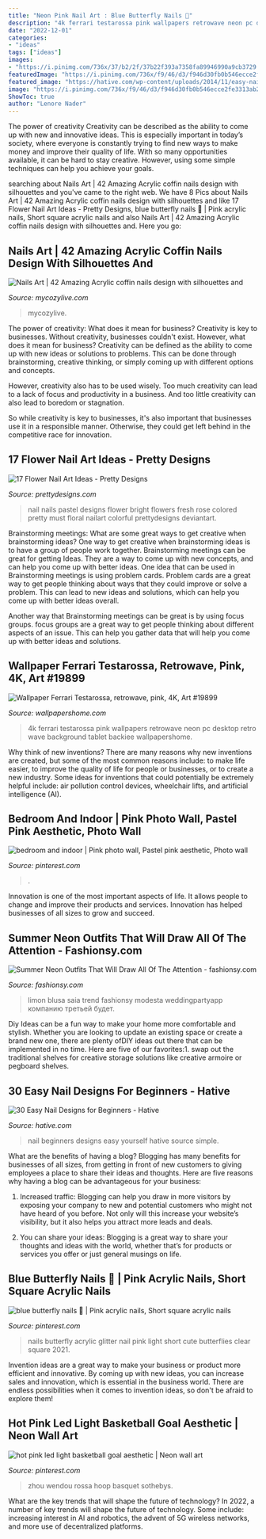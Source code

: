 ```yaml
---
title: "Neon Pink Nail Art : Blue Butterfly Nails 🦋"
description: "4k ferrari testarossa pink wallpapers retrowave neon pc desktop retro wave background tablet backiee wallpapershome"
date: "2022-12-01"
categories:
- "ideas"
tags: ["ideas"]
images:
- "https://i.pinimg.com/736x/37/b2/2f/37b22f393a7358fa89946990a9cb3729.jpg"
featuredImage: "https://i.pinimg.com/736x/f9/46/d3/f946d30fb0b546ecce2fe3313ab2d4d1.jpg"
featured_image: "https://hative.com/wp-content/uploads/2014/11/easy-nail-designs/27-easy-nail-designs-for-beginners.jpg"
image: "https://i.pinimg.com/736x/f9/46/d3/f946d30fb0b546ecce2fe3313ab2d4d1.jpg"
ShowToc: true
author: "Lenore Nader"
---
```



The power of creativity
Creativity can be described as the ability to come up with new and innovative ideas. This is especially important in today’s society, where everyone is constantly trying to find new ways to make money and improve their quality of life. With so many opportunities available, it can be hard to stay creative. However, using some simple techniques can help you achieve your goals.

	

		
searching about Nails Art | 42 Amazing Acrylic coffin nails design with silhouettes and you've came to the right web. We have 8 Pics about Nails Art | 42 Amazing Acrylic coffin nails design with silhouettes and like 17 Flower Nail Art Ideas - Pretty Designs, blue butterfly nails 🦋 | Pink acrylic nails, Short square acrylic nails and also Nails Art | 42 Amazing Acrylic coffin nails design with silhouettes and. Here you go:
		
    
## Nails Art | 42 Amazing Acrylic Coffin Nails Design With Silhouettes And

<img loading=lazy src="https://mycozylive.com/wp-content/uploads/2021/02/19-8.jpg" onerror="this.onerror=null;this.src='https://tse1.mm.bing.net/th?id=OIP.SvsVxS_gzaJjXRrHQVNHZAHaKN&amp;pid=15.1';" alt="Nails Art | 42 Amazing Acrylic coffin nails design with silhouettes and">

_Source: mycozylive.com_

>mycozylive. 

	

The power of creativity: What does it mean for business?
Creativity is key to businesses. Without creativity, businesses couldn't exist. However, what does it mean for business? 
Creativity can be defined as the ability to come up with new ideas or solutions to problems. This can be done through brainstorming, creative thinking, or simply coming up with different options and concepts. 

However, creativity also has to be used wisely. Too much creativity can lead to a lack of focus and productivity in a business. And too little creativity can also lead to boredom or stagnation. 

So while creativity is key to businesses, it's also important that businesses use it in a responsible manner. Otherwise, they could get left behind in the competitive race for innovation.

    
## 17 Flower Nail Art Ideas - Pretty Designs

<img loading=lazy src="https://www.prettydesigns.com/wp-content/uploads/2014/01/Fresh-Nail-Art.jpg" onerror="this.onerror=null;this.src='https://tse2.mm.bing.net/th?id=OIP.UNP1oOFLz4nGUAxTwaLk-wHaJ4&amp;pid=15.1';" alt="17 Flower Nail Art Ideas - Pretty Designs">

_Source: prettydesigns.com_

>nail nails pastel designs flower bright flowers fresh rose colored pretty must floral nailart colorful prettydesigns deviantart. 

	

Brainstorming meetings: What are some great ways to get creative when brainstorming ideas?
One way to get creative when brainstorming ideas is to have a group of people work together. Brainstorming meetings can be great for getting Ideas. They are a way to come up with new concepts, and can help you come up with better ideas. 
One idea that can be used in Brainstorming meetings is using problem cards. Problem cards are a great way to get people thinking about ways that they could improve or solve a problem. This can lead to new ideas and solutions, which can help you come up with better ideas overall. 

Another way that Brainstorming meetings can be great is by using focus groups. focus groups are a great way to get people thinking about different aspects of an issue. This can help you gather data that will help you come up with better ideas and solutions.

    
## Wallpaper Ferrari Testarossa, Retrowave, Pink, 4K, Art #19899

<img loading=lazy src="https://wallpapershome.com/images/wallpapers/ferrari-testarossa-1080x1920-retrowave-pink-4k-19899.jpg" onerror="this.onerror=null;this.src='https://tse2.mm.bing.net/th?id=OIP.5s5-m1DXahjgG9keoT8bJQHaNK&amp;pid=15.1';" alt="Wallpaper Ferrari Testarossa, retrowave, pink, 4K, Art #19899">

_Source: wallpapershome.com_

>4k ferrari testarossa pink wallpapers retrowave neon pc desktop retro wave background tablet backiee wallpapershome. 

	

Why think of new inventions?
There are many reasons why new inventions are created, but some of the most common reasons include: to make life easier, to improve the quality of life for people or businesses, or to create a new industry. Some ideas for inventions that could potentially be extremely helpful include: air pollution control devices, wheelchair lifts, and artificial intelligence (AI).

    
## Bedroom And Indoor | Pink Photo Wall, Pastel Pink Aesthetic, Photo Wall

<img loading=lazy src="https://i.pinimg.com/736x/37/b2/2f/37b22f393a7358fa89946990a9cb3729.jpg" onerror="this.onerror=null;this.src='https://tse4.mm.bing.net/th?id=OIP.O-b-hYiG3oOQq59uEm0ZJgHaLH&amp;pid=15.1';" alt="bedroom and indoor | Pink photo wall, Pastel pink aesthetic, Photo wall">

_Source: pinterest.com_

>. 

	

Innovation is one of the most important aspects of life. It allows people to change and improve their products and services. Innovation has helped businesses of all sizes to grow and succeed.

    
## Summer Neon Outfits That Will Draw All Of The Attention - Fashionsy.com

<img loading=lazy src="https://fashionsy.com/wp-content/uploads/2016/07/aaPOP-018.jpg" onerror="this.onerror=null;this.src='https://tse1.mm.bing.net/th?id=OIP.YAWhv8AvXwwwmpHdaLlxqAHaLG&amp;pid=15.1';" alt="Summer Neon Outfits That Will Draw All Of The Attention - fashionsy.com">

_Source: fashionsy.com_

>limon blusa saia trend fashionsy modesta weddingpartyapp компанию третьей будет. 

	

Diy Ideas can be a fun way to make your home more comfortable and stylish. Whether you are looking to update an existing space or create a brand new one, there are plenty ofDIY ideas out there that can be implemented in no time. Here are five of our favorites:1. swap out the traditional shelves for creative storage solutions like creative armoire or pegboard shelves.
    
## 30 Easy Nail Designs For Beginners - Hative

<img loading=lazy src="https://hative.com/wp-content/uploads/2014/11/easy-nail-designs/27-easy-nail-designs-for-beginners.jpg" onerror="this.onerror=null;this.src='https://tse3.mm.bing.net/th?id=OIP.6bCxR0tzGvIhlcLXFK9oFQHaLG&amp;pid=15.1';" alt="30 Easy Nail Designs for Beginners - Hative">

_Source: hative.com_

>nail beginners designs easy yourself hative source simple. 

	

What are the benefits of having a blog?
Blogging has many benefits for businesses of all sizes, from getting in front of new customers to giving employees a place to share their ideas and thoughts. Here are five reasons why having a blog can be advantageous for your business: 
1. Increased traffic: Blogging can help you draw in more visitors by exposing your company to new and potential customers who might not have heard of you before. Not only will this increase your website’s visibility, but it also helps you attract more leads and deals. 

2. You can share your ideas: Blogging is a great way to share your thoughts and ideas with the world, whether that’s for products or services you offer or just general musings on life.

    
## Blue Butterfly Nails 🦋 | Pink Acrylic Nails, Short Square Acrylic Nails

<img loading=lazy src="https://i.pinimg.com/736x/f9/46/d3/f946d30fb0b546ecce2fe3313ab2d4d1.jpg" onerror="this.onerror=null;this.src='https://tse1.mm.bing.net/th?id=OIP.vhLAfyCcBZhQL31hF8kOYAHaJ3&amp;pid=15.1';" alt="blue butterfly nails 🦋 | Pink acrylic nails, Short square acrylic nails">

_Source: pinterest.com_

>nails butterfly acrylic glitter nail pink light short cute butterflies clear square 2021. 

	

Invention ideas are a great way to make your business or product more efficient and innovative. By coming up with new ideas, you can increase sales and innovation, which is essential in the business world. There are endless possibilities when it comes to invention ideas, so don't be afraid to explore them!

    
## Hot Pink Led Light Basketball Goal Aesthetic | Neon Wall Art

<img loading=lazy src="https://i.pinimg.com/736x/26/9d/2b/269d2bc4f9e5c447199dd27047a6fd7e.jpg" onerror="this.onerror=null;this.src='https://tse2.mm.bing.net/th?id=OIP.3kmttCZ6lp91KQPbgvBAVQHaK4&amp;pid=15.1';" alt="hot pink led light basketball goal aesthetic | Neon wall art">

_Source: pinterest.com_

>zhou wendou rossa hoop basquet sothebys. 

	

What are the key trends that will shape the future of technology?
In 2022, a number of key trends will shape the future of technology. Some include: increasing interest in AI and robotics, the advent of 5G wireless networks, and more use of decentralized platforms.

